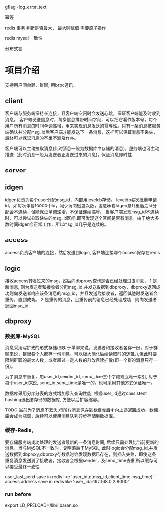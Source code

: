 
gflag -log_error_text


幂等

redis 事务 判断是否最大， 最大则赋值 需要原子操作

redis mysql 一致性

分布式锁

# 项目介绍

支持用户间单聊，群聊, 用brpc通讯，

## client

客户端与服务端保持长连接，且客户端空闲时会发送心跳，保证客户端能及时收到消息。
客户端发送信息时，每条信息携带时间字段，可以把它看作版本号，每个用户所有消息的时间单调递增，用来实现消息发送的幂等性。只有一条消息被服务端确认并分配msg_id后客户端才能发送下一条消息，这样可以保证消息不丢失，最终可以保证消息的不重不漏及有序。

客户端可以主动拉取消息(此时消息一般为数据库中存储的消息)，服务端也可主动推送（此时消息一般为发送者正发送过来的消息)，保证消息即时性.

## server


## idgen

idgen负责为每个user分配msg_id，内部用leveldb存储。
leveldb每次批量申请id，如每次申请10000个id，减少访问磁盘次数，这意味着idgen意外重启后id分配会不连续，但能保证单调递增，不保证连续递增。
当客户端发现msg_id不连续时，可以尝试拉取缺失的msg_id区间,即可发现这个区间是否有消息。由于绝大多数时间idgen会正常工作，所以msg_id几乎是连续的。

## access

access负责客户端的连接，然后发送到logic, 客户端连接哪个access保存在redis

## logic

接收access转发过来的msg，然后向dbproxy查询是否已经处理过该消息，
1.是新消息, 则为发送者和接收者分配msg_id,并发送数据到dbproxy，dbproxy返回成功则向发送者响应该条消息的msg_id，并且发送给接收者，返回其他时发送者会重传，直到成功。
2.是重传的消息，且重传前的消息已经处理成功，则向发送者返回msg_id.

## dbproxy

### 数据库-MySQL
消息采用写扩散的形式存储(即对于单聊来说，发送者和接收者各存一份，对于群聊来说，群里每个人都存一份消息。可以极大简化后续读取时的逻辑。),但此时要限制群聊的最大人数，或者超过一定人数的群改用读扩散(即一个群的消息只存一份)。

为了消息不重复，用user_id,sender_id, send_time三个字段建立唯一索引, 对于每个user_id来说, send_id,send_time是唯一的。也可采用其他方式保证唯一。

数据库采用分库分表的方式增加写入查询性能, 根据user_id通过consistent hashing选出要存储的数据库, 方便以后扩容缩容。


TODO 当前为了消息不丢失,将所有消息保存到数据库后才向上游返回成功，数据库会成为瓶颈，后续可以使用消息队列异步存储到数据库。


### 缓存-Redis，

要存储服务端成功处理的发送者最新的一条消息时间, 后续只需处理比当前更新的消息，当与MySQL不一致时，说明落后于MySQL, 此时logic会分配msg_id,并发送数据到dbproxy,dbproxy存数据时会发现数据已存在，则插入失败，即使这条重复消息发送到了接收者，接收者会根据sender，及send_time去重,所以缓存可以接受最终一致性

user_last_send save in redis like 'user_idu:[msg_id,client_time,msg_time]'
access address save in redis like 'user_ida:192.168.0.2:8000'

### run before
export LD_PRELOAD=/lib/libasan.so